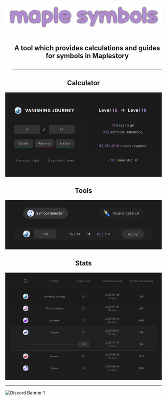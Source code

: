 <p align="center">
  <img src="/public/main/logo.png" alt="Maple Symbols Logo"/>
</p>

<div id="user-content-toc">
  <ul>
    <summary align="center"><h2 style="display: inline-block;" >A tool which provides calculations and guides for symbols in Maplestory</h1></summary>
    <hr></hr>
  </ul>
</div>

<h2 align="center">Calculator</h2>

<p align="center">
  <img src="/public/main/calculator.png" alt="Calculator UI"/>
</p>

<h2 align="center">Tools</h2>

<p align="center">
  <img src="/public/main/tools.png" alt="Tools UI"/>
</p>

<h2 align="center">Stats</h2>

<p align="center">
  <img src="/public/main/levels.png" alt="Stats UI"/>
</p>

<p align="center">
  <hr></hr>
  <img src="https://discordapp.com/api/guilds/1126041321816203374/widget.png?style=banner1" alt="Discord Banner 1"/>
</p>